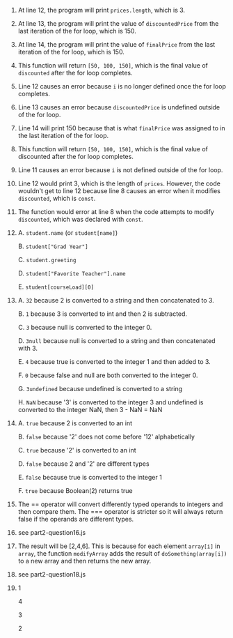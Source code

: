 1. At line 12, the program will print `prices.length`, which is 3.
2. At line 13, the program will print the value of `discountedPrice` from the last iteration of the for loop, which is 150.
3. At line 14, the program will print the value of `finalPrice` from the last iteration of the for loop, which is 150.
4. This function will return `[50, 100, 150]`, which is the final value of `discounted` after the for loop completes.
5. Line 12 causes an error because `i` is no longer defined once the for loop completes.
6. Line 13 causes an error because `discountedPrice` is undefined outside of the for loop.
7. Line 14 will print 150 because that is what `finalPrice` was assigned to in the last iteration of the for loop.
8. This function will return `[50, 100, 150]`, which is the final value of discounted after the for loop completes.
9. Line 11 causes an error because `i` is not defined outside of the for loop.
10. Line 12 would print 3, which is the length of `prices`. However, the code wouldn't get to line 12 because line 8 causes an error when it modifies `discounted`, which is `const`.
11. The function would error at line 8 when the code attempts to modify `discounted`, which was declared with `const`.
12. A. `student.name`  (or `student[name]`)
    
    B. `student["Grad Year"]`

    C. `student.greeting`

    D. `student["Favorite Teacher"].name`

    E. `student[courseLoad][0]`

13. A. `32` because 2 is converted to a string and then concatenated to 3.

    B. `1` because 3 is converted to int and then 2 is subtracted.
    
    C. `3` because null is converted to the integer 0.

    D. `3null` because null is converted to a string and then concatenated with 3.

    E. `4` because true is converted to the integer 1 and then added to 3.

    F. `0` because false and null are both converted to the integer 0.

    G. `3undefined` because undefined is converted to a string

    H. `NaN` because '3' is converted to the integer 3 and undefined is converted to the integer NaN, then 3 - NaN = NaN

14. A. `true` because 2 is converted to an int

    B. `false` because '2' does not come before '12' alphabetically

    C. `true` because '2' is converted to an int

    D. `false` because 2 and '2' are different types

    E. `false` because true is converted to the integer 1

    F. `true` because Boolean(2) returns true

15. The == operator will convert differently typed operands to integers and then compare them. The === operator is stricter so it will always return false if the operands are different types.
16. see part2-question16.js
17. The result will be [2,4,6]. This is because for each element `array[i]` in `array`, the function `modifyArray` adds the result of `doSomething(array[i])` to a new array and then returns the new array.
18. see part2-question18.js
19. 1
    
    4

    3
    
    2